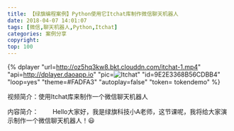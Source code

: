 ```yaml
---
title: 【绿旗编程案例】Python使用它Itchat库制作微信聊天机器人
date: 2018-04-07 14:01:07
tags: [微信,聊天机器人,Python,Itchat]
categories: 案例分享
copyright:
top: 100
---
```



{% dplayer "url=http://oz5hq3kw8.bkt.clouddn.com/itchat-1.mp4" "api=http://dplayer.daoapp.io" "pic=![Itchat](Itchat.png)" "id=9E2E3368B56CDBB4" "loop=yes" "theme=#FADFA3" "autoplay=false" "token=
tokendemo" %}

视频简介：使用Itchat库来制作一个微信聊天机器人

内容简介：
&#8195;&#8195;Hello大家好，我是绿旗科技小A老师，这节课呢，我将给大家演示制作一个微信聊天机器人！😃



